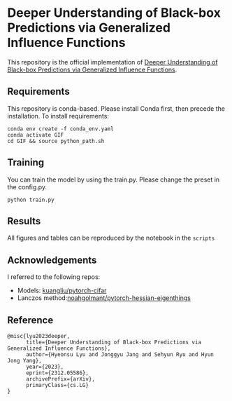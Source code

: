 # Deeper Understanding of Black-box Predictions via Generalized Influence Functions

This repository is the official implementation of [Deeper Understanding of Black-box Predictions via Generalized Influence Functions](https://arxiv.org/abs/2312.05586). 

## Requirements

This repository is conda-based. Please install Conda first, then precede the installation.
To install requirements:

```setup
conda env create -f conda_env.yaml
conda activate GIF
cd GIF && source python_path.sh
```

## Training

You can train the model by using the train.py. Please change the preset in the config.py.

```train
python train.py
```

## Results

All figures and tables can be reproduced by the notebook in the `scripts`


## Acknowledgements

I referred to the following repos:

* Models: [kuangliu/pytorch-cifar](https://github.com/kuangliu/pytorch-cifar)
* Lanczos method:[noahgolmant/pytorch-hessian-eigenthings](https://github.com/noahgolmant/pytorch-hessian-eigenthings)

## Reference

```
@misc{lyu2023deeper,
      title={Deeper Understanding of Black-box Predictions via Generalized Influence Functions}, 
      author={Hyeonsu Lyu and Jonggyu Jang and Sehyun Ryu and Hyun Jong Yang},
      year={2023},
      eprint={2312.05586},
      archivePrefix={arXiv},
      primaryClass={cs.LG}
}
```
